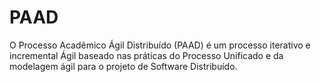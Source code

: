# PAAD
O Processo Acadêmico Ágil Distribuído (PAAD) é um processo iterativo e incremental Ágil baseado nas práticas do Processo Unificado e da modelagem ágil para o projeto de Software Distribuído.

